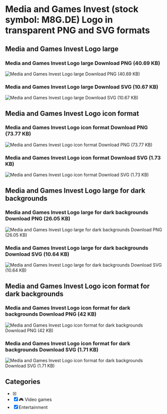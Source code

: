 # Media and Games Invest (stock symbol: M8G.DE) Logo in transparent PNG and SVG formats

## Media and Games Invest Logo large

### Media and Games Invest Logo large Download PNG (40.69 KB)

![Media and Games Invest Logo large Download PNG (40.69 KB)](/img/orig/M8G.DE_BIG-ae18458d.png)

### Media and Games Invest Logo large Download SVG (10.67 KB)

![Media and Games Invest Logo large Download SVG (10.67 KB)](/img/orig/M8G.DE_BIG-335a6ecf.svg)

## Media and Games Invest Logo icon format

### Media and Games Invest Logo icon format Download PNG (73.77 KB)

![Media and Games Invest Logo icon format Download PNG (73.77 KB)](/img/orig/M8G.DE-e94ce8ba.png)

### Media and Games Invest Logo icon format Download SVG (1.73 KB)

![Media and Games Invest Logo icon format Download SVG (1.73 KB)](/img/orig/M8G.DE-1a7e6b69.svg)

## Media and Games Invest Logo large for dark backgrounds

### Media and Games Invest Logo large for dark backgrounds Download PNG (26.05 KB)

![Media and Games Invest Logo large for dark backgrounds Download PNG (26.05 KB)](/img/orig/M8G.DE_BIG.D-575b4867.png)

### Media and Games Invest Logo large for dark backgrounds Download SVG (10.64 KB)

![Media and Games Invest Logo large for dark backgrounds Download SVG (10.64 KB)](/img/orig/M8G.DE_BIG.D-1b92b08a.svg)

## Media and Games Invest Logo icon format for dark backgrounds

### Media and Games Invest Logo icon format for dark backgrounds Download PNG (42 KB)

![Media and Games Invest Logo icon format for dark backgrounds Download PNG (42 KB)](/img/orig/M8G.DE.D-b7a9e9cb.png)

### Media and Games Invest Logo icon format for dark backgrounds Download SVG (1.71 KB)

![Media and Games Invest Logo icon format for dark backgrounds Download SVG (1.71 KB)](/img/orig/M8G.DE.D-c7d1e3fe.svg)



## Categories
- [x] 
- [x] 🎮 Video games
- [x] Entertainment
